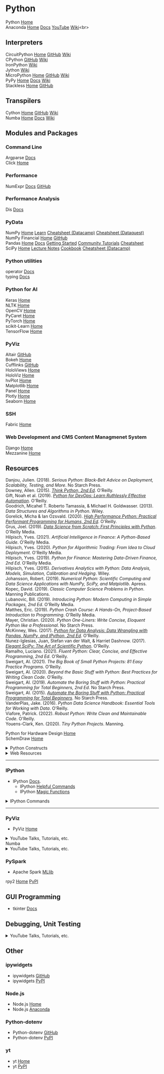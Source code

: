 # Python

Python [Home](https://www.python.org)<br>
Anaconda [Home](https://www.anaconda.com/open-source) [Docs](https://docs.anaconda.com/anaconda/) [YouTube](https://www.youtube.com/c/ContinuumIo/) [Wiki](https://en.wikipedia.org/wiki/Anaconda_(Python_distribution))<br>



## Interpreters

CircuitPython [Home](https://circuitpython.org) [GitHub](https://github.com/Adafruit/CircuitPython) [Wiki](https://en.wikipedia.org/wiki/CircuitPython)<br>
CPython [GitHub](https://github.com/python/cpython) [Wiki](https://en.wikipedia.org/wiki/CPython)<br>
IronPython [Wiki](https://en.wikipedia.org/wiki/IronPython)<br>
Jython [Wiki](https://en.wikipedia.org/wiki/Jython)<br>
MicroPython [Home](https://micropython.org) [GitHub](https://github.com/micropython/micropython) [Wiki](https://en.wikipedia.org/wiki/MicroPython)<br>
PyPy [Home](https://www.pypy.org) [Docs](https://doc.pypy.org/en/latest/) [Wiki](https://en.wikipedia.org/wiki/PyPy)<br>
Stackless [Home](https://github.com/stackless-dev/stackless/wiki) [GitHub](https://github.com/stackless-dev/stackless)<br>

## Transpilers

Cython [Home](https://cython.org) [GitHub](https://github.com/cython) [Wiki](https://en.wikipedia.org/wiki/Cython)<br>
Numba [Home](https://numba.pydata.org) [Docs](https://numba.readthedocs.io/en/stable/index.html) [Wiki](https://en.wikipedia.org/wiki/Numba)<br>



## Modules and Packages

### Command Line

Argparse [Docs](https://docs.python.org/3/library/argparse.html)<br>
Click [Home](https://palletsprojects.com/p/click/)<br>

### Performance

NumExpr [Docs](https://numexpr.readthedocs.io/en/latest/) [GitHub](https://github.com/pydata/numexpr)<br>

### Performance Analysis

Dis [Docs](https://docs.python.org/3/library/dis.html)<br>

### PyData

NumPy [Home](https://numpy.org) [Learn](https://numpy.org/learn/) [Cheatsheet (Datacamp)](https://www.datacamp.com/community/blog/python-numpy-cheat-sheet) [Cheatsheet (Dataquest)](https://www.dataquest.io/blog/numpy-cheat-sheet/)<br>
NumPy Financial [Home](https://numpy.org/numpy-financial/) [GitHub](https://github.com/numpy/numpy-financial)<br>
Pandas [Home](https://pandas.pydata.org) [Docs](https://pandas.pydata.org/docs/user_guide/index.html) [Getting Started](https://pandas.pydata.org/docs/getting_started/index.html) [Community Tutorials](https://pandas.pydata.org/docs/getting_started/tutorials.html#communitytutorials) [Cheatsheet](https://pandas.pydata.org/Pandas_Cheat_Sheet.pdf)<br>
SciPy [Home](https://www.scipy.org) [Lecture Notes](https://scipy-lectures.org) [Cookbook](https://scipy-cookbook.readthedocs.io/index.html) [Cheatsheet (Datacamp)](https://www.datacamp.com/community/blog/python-scipy-cheat-sheet)<br>

### Python utilities

operator [Docs](https://docs.python.org/3/library/operator.html)<br>
typing [Docs](https://docs.python.org/3/library/typing.html)<br>

### Python for AI

Keras [Home](https://keras.io)<br>
NLTK [Home](http://www.nltk.org)<br>
OpenCV [Home](https://opencv.org)<br>
PyCaret [Home](https://pycaret.org)<br>
PyTorch [Home](https://pytorch.org)<br>
scikit-Learn [Home](https://scikit-learn.org/stable/index.html)<br>
TensorFlow [Home](https://www.tensorflow.org)<br>

### PyViz

Altair [GitHub](https://altair-viz.github.io)<br>
Bokeh [Home](https://bokeh.org)<br>
Cufflinks [GitHub](https://github.com/santosjorge/cufflinks)<br>
HoloViews [Home](https://holoviews.org)<br>
HoloViz [Home](https://holoviz.org)<br>
hvPlot [Home](https://hvplot.holoviz.org)<br>
Matplotlib [Home](https://matplotlib.org)<br>
Panel [Home](https://panel.holoviz.org)<br>
Plotly [Home](https://plotly.com/python/)<br>
Seaborn [Home](https://seaborn.pydata.org)<br>

### SSH

Fabric [Home](http://www.fabfile.org)<br>

### Web Development and CMS Content Managmenet System

Django [Home](https://www.djangoproject.com)<br>
Mezzanine [Home](http://mezzanine.jupo.org)<br>



## Resources

Danjou, Julien. (2018). _Serious Python: Black-Belt Advice on Deployment, Scalability, Testing, and More_. No Starch Press.<br>
Downey, Allen. (2015). [_Think Python, 2nd Ed_](https://github.com/AllenDowney/ThinkPython2). O'Reilly.<br>
Gift, Noah et al. (2019). [_Python for DevOps: Learn Ruthlessly Effective Automation_](https://github.com/paiml/python_devops_book). O'Reilly.<br>
Goodrich, Micahel T. Roberto Tamassia, & Michael H. Goldwasser. (2013). _Data Structures and Algorithms in Python_. Wiley.<br>
Gorelick, Micha & Ian Ozsvald. (2020). [_High Performance Python: Practical Performant Programming for Humans, 2nd Ed_](https://github.com/mynameisfiber/high_performance_python_2e). O'Reilly.<br>
Grus, Joel. (2019). [_Data Science from Scratch: First Principles with Python_](https://github.com/joelgrus/data-science-from-scratch). O'Reilly Media.<br>
Hilpisch, Yves. (2021). _Artificial Intelligence in Finance: A Python-Based Guide_. O'Reilly Media.<br>
Hilpisch, Yves. (2020). _Python for Algorithmic Trading: From Idea to Cloud Deployment_. O'Reilly Media.<br>
Hilpisch, Yves. (2019). _Python for Finance: Mastering Data-Driven Finance, 2nd Ed_. O'Reilly Media.<br>
Hilpisch, Yves. (2015). _Derivatives Analytics with Python: Data Analysis, Models, Simulation, Calibration and Hedging_. Wiley.<br>
Johansson, Robert. (2019). _Numerical Python: Scientific Computing and Data Science Applications with NumPy, SciPy, and Matplotlib_. Apress.<br>
Kopec, David. (2019). _Classic Computer Science Problems in Python_. Manning Publications.<br>
Lubanovic, Bill. (2019). _Introducing Python: Modern Computing in Simple Packages, 2nd Ed_. O'Reilly Media.<br>
Matthes, Eric. (2019). _Python Crash Course: A Hands-On, Project-Based Introduction to Programming_. O'Reilly Media.<br>
Mayer, Christian. (2020). _Python One-Liners: Write Concise, Eloquent Python like a Professional_. No Starch Press.<br>
McKinney, Wes. (2017). [_Python for Data Analysis: Data Wrangling with Pandas, NumPy, and IPython, 2nd Ed_](https://github.com/wesm/pydata-book). O'Reilly.<br>
Nunez-Iglesias, Juan, Stefan van der Walt, & Harriet Dashnow. (2017). [_Elegant SciPy: The Art of Scientific Python_](https://github.com/elegant-scipy/elegant-scipy). O'Reilly.<br>
Ramalho, Luciano. (2021). _Fluent Python: Clear, Concise, and Effective Programming, 2nd Ed_. O'Reilly.<br>
Sweigart, Al. (2021). _The Big Book of Small Python Projects: 81 Easy Practice Programs_. O'Reilly.<br>
Sweigart, Al. (2020). _Beyond the Basic Stuff with Python: Best Practices for Writing Clean Code_. O'Reilly.<br>
Sweigart, Al. (2019). _Automate the Boring Stuff with Python: Practical Programming for Total Beginners, 2nd Ed_. No Starch Press.<br>
Sweigart, Al. (2015). [_Automate the Boring Stuff with Python: Practical Programming for Total Beginners_](https://automatetheboringstuff.com). No Starch Press.<br>
VanderPlas, Jake. (2016). _Python Data Science Handbook: Essential Tools for Working with Data_. O'Reilly.<br>
Viafore, Patrick. (2022). _Robust Python: Write Clean and Maintainable Code_. O'Reilly.<br>
Youens-Clark, Ken. (2020). _Tiny Python Projects_. Manning.<br>



Python for Hardware Design [Home](https://gogul.dev/hardware/python-for-hardware-design)<br>
SchemDraw [Home](https://schemdraw.readthedocs.io/en/latest/index.html)<br>







<details>
  <summary>Python Constructs</summary><br>

- `dir`<br>
  - [`dir()`](https://docs.python.org/3/library/functions.html#dir) Displays the names in the current scope<br>
  - `dir(__builtin__)` Displays the names of Python's builtin functions <br>
  - `dir(object)` Displays the names of the attributes of the Python object called _object_<br>
- f-String<br>
  - "Python 3's f-Strings: An Improved String Formatting Syntax (Guide)". Real Python. [https://realpython.com/python-f-strings/](https://realpython.com/python-f-strings/).<br>
- `help`<br>
  - [`help`](https://docs.python.org/3/library/functions.html#help) "Type help() for interactive help, or help(object) for help about object."<br>
  - `help()`<br>
  - `help(object)`<br>
- `if __name__ == '__main__':`<br>
  - `if __name__ == '__main__':` [StackOverflow](https://stackoverflow.com/questions/419163/what-does-if-name-main-do)<br>
- pathlib
  - "Python 3's pathlib Module: Taming the File System". Real Python. [https://realpython.com/python-pathlib/](https://realpython.com/python-pathlib/).<br>
- `with`
  - `with` [StackOverflow](https://stackoverflow.com/questions/3012488/what-is-the-python-with-statement-designed-for)<br>

</details>






<details>
  <summary>Web Resources</summary><br>

- [The Python Quants](https://home.tpq.io/hilpisch/)<br>
- "Notes On Using Data Science & Machine Learning To Fight For Something That Matters". Chris Albon. <[https://chrisalbon.com](https://chrisalbon.com)>. [GitHub](https://github.com/chrisalbon/notes).<br>

</details>


---


### IPython
- IPython [Docs](https://ipython.readthedocs.io/en/stable/interactive/tutorial.html#).<br>
  - IPython [Helpful Commands](https://ipython.readthedocs.io/en/stable/interactive/tutorial.html#the-four-most-helpful-commands)<br>
  - IPython [Magic Functions](https://ipython.readthedocs.io/en/stable/interactive/tutorial.html#magic-functions)<br>

<details>
  <summary>IPython Commands</summary><br>

`?`<br>
`object?`<br>
`%magic`<br>

</details>


---


### PyViz
- PyViz [Home](https://pyviz.org)
<details><summary>YouTube Talks, Tutorials, etc.</summary><br>

- "PyViz: Dashboards for Visualizing 1 Billion Datapoints in 30 Lines of Python". (2018). Anaconda, Inc. [YouTube](https://www.youtube.com/watch?v=k27MJJLJNT4).<br>
</details>
Numba<br>
<details><summary>YouTube Talks, Tutorials, etc.</summary><br>

- "Accelerating Scientific Workloads with Numba - Siu Kwan Lam". (2018). Anaconda, Inc. [YouTube](https://www.youtube.com/watch?v=6oXedk2tGfk).<br>
</details>



### PySpark<br>
- Apache Spark [MLlib](https://spark.apache.org/docs/3.0.0/ml-guide.html)<br>

rpy2 [Home](https://rpy2.github.io) [PyPI](https://pypi.org/project/rpy2/)<br>








## GUI Programming
- tkinter [Docs](https://docs.python.org/3/library/tkinter.html)<br>



## Debugging, Unit Testing
<details><summary>YouTube Talks, Tutorials, etc.</summary><br>

- "Python Tutorial: Unit Testing Your Code with the unittest Module". (2017). Corey Schafer. [YouTube](https://www.youtube.com/watch?v=6tNS--WetLI).<br>
</details>



## Other

### ipywidgets<br>
- ipywidgets [GitHub](https://github.com/jupyter-widgets/ipywidgets)<br>
- ipywidgets [PyPI](https://pypi.org/project/jupyterlab-widgets/)<br>

### Node.js<br>
- Node.js [Home](https://nodejs.org/en/)<br>
- Node.js [Anaconda](https://anaconda.org/conda-forge/nodejs)<br>

### Python-dotenv<br>
- Python-dotenv [GitHub](https://github.com/theskumar/python-dotenv)<br>
- Python-dotenv [PyPI](https://pypi.org/project/python-dotenv/)<br>

### yt<br>
- yt [Home](https://yt-project.org)<br>
- yt [PyPI](https://pypi.org/project/yt/)<br>
